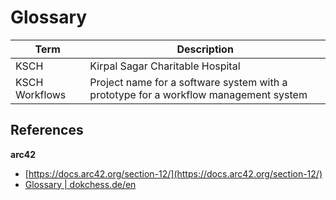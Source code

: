# Glossary

| **Term** | **Description** |
|-----|-----|
| KSCH | Kirpal Sagar Charitable Hospital |
| KSCH Workflows | Project name for a software system with a prototype for a workflow management system |

## References

**arc42**

- [https://docs.arc42.org/section-12/](https://docs.arc42.org/section-12/)
- [Glossary | dokchess.de/en](https://www.dokchess.de/en/12_glossary/)
